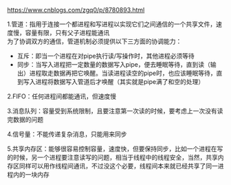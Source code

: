 https://www.cnblogs.com/zgq0/p/8780893.html


1.管道：指用于连接一个都进程和写进程以实现它们之间通信的一个共享文件，速度慢，容量有限，只有父子进程能通讯    
为了协调双方的通信，管道机制必须提供以下三方面的协调能力：
- 互斥：即当一个进程在对pipe执行读/写操作时，其他进程必须等待
- 同步：当写入进程把一定数量的数据写入pipe，便去睡眠等待，直到读（输出）进程取走数据再把它唤醒。当读进程读空的pipe时，也应该睡眠等待，直到写入进程将数据写入管道后才唤醒（其实就是pipe满了和空的处理）

2.FIFO：任何进程间都能通讯，但速度慢    

3.消息队列：容量受到系统限制，且要注意第一次读的时候，要考虑上一次没有读完数据的问题    

4.信号量：不能传递复杂消息，只能用来同步    

5.共享内存区：能够很容易控制容量，速度快，但要保持同步，比如一个进程在写的时候，另一个进程要注意读写的问题，相当于线程中的线程安全，当然，共享内存区同样可以用作线程间通讯，不过没这个必要，线程间本来就已经共享了同一进程内的一块内存